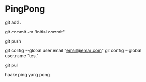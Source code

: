 # PingPong

git add .

git commit -m "initial commit"

git push

git config --global user.email "email@email.com"
git config --global user.name "test"

git pull

haake ping
yang pong